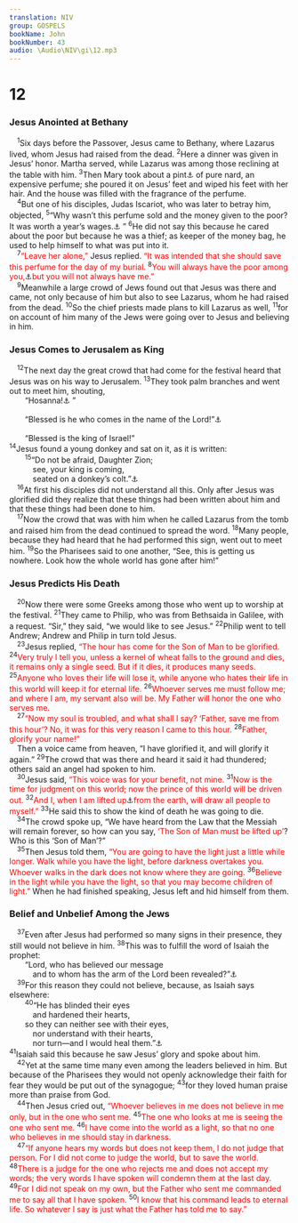 ```yaml
---
translation: NIV
group: GOSPELS
bookName: John 
bookNumber: 43
audio: \Audio\NIV\gi\12.mp3
---
```


<div class="title"><h1>12</h1><h3>Jesus Anointed at Bethany </h3></div>
<span class="verse gi_12_1"> <sup>1</sup>Six days before the Passover, Jesus came to Bethany, where Lazarus lived, whom Jesus had raised from the dead. </span>
<span class="verse gi_12_2"><sup>2</sup>Here a dinner was given in Jesus’ honor. Martha served, while Lazarus was among those reclining at the table with him. </span>
<span class="verse gi_12_3"><sup>3</sup>Then Mary took about a pint<a data-toggle="tooltip" data-placement="bottom" title="Or about 0.5 liter">⚓</a> of pure nard, an expensive perfume; she poured it on Jesus’ feet and wiped his feet with her hair. And the house was filled with the fragrance of the perfume. <br/></span>
<span class="verse gi_12_4"> <sup>4</sup>But one of his disciples, Judas Iscariot, who was later to betray him, objected, </span>
<span class="verse gi_12_5"><sup>5</sup>“Why wasn’t this perfume sold and the money given to the poor? It was worth a year’s wages.<a data-toggle="tooltip" data-placement="bottom" title="Greek three hundred denarii">⚓</a> ” </span>
<span class="verse gi_12_6"><sup>6</sup>He did not say this because he cared about the poor but because he was a thief; as keeper of the money bag, he used to help himself to what was put into it. <br/></span>
<span class="verse gi_12_7"> <sup>7</sup><font color="red">“Leave her alone,”</font> Jesus replied. <font color="red">“It was intended that she should save this perfume for the day of my burial.</font></span>
<span class="verse gi_12_8"><sup>8</sup><font color="red">You will always have the poor among you,</font><a data-toggle="tooltip" data-placement="bottom" title="See Deut. 15:11.">⚓</a><font color="red">but you will not always have me.”</font><br/></span>
<span class="verse gi_12_9"> <sup>9</sup>Meanwhile a large crowd of Jews found out that Jesus was there and came, not only because of him but also to see Lazarus, whom he had raised from the dead. </span>
<span class="verse gi_12_10"><sup>10</sup>So the chief priests made plans to kill Lazarus as well, </span>
<span class="verse gi_12_11"><sup>11</sup>for on account of him many of the Jews were going over to Jesus and believing in him. <br/></span>
<div class="title"><h3>Jesus Comes to Jerusalem as King </h3></div>
<span class="verse gi_12_12"> <sup>12</sup>The next day the great crowd that had come for the festival heard that Jesus was on his way to Jerusalem. </span>
<span class="verse gi_12_13"><sup>13</sup>They took palm branches and went out to meet him, shouting, <br/>  “Hosanna!<a data-toggle="tooltip" data-placement="bottom" title="A Hebrew expression meaning “Save!” which became an exclamation of praise">⚓</a> ” <br/><br/>  “Blessed is he who comes in the name of the Lord!”<a data-toggle="tooltip" data-placement="bottom" title="Psalm 118:25,26">⚓</a><br/><br/>  “Blessed is the king of Israel!” <br/></span>
<span class="verse gi_12_14"><sup>14</sup>Jesus found a young donkey and sat on it, as it is written: <br/></span>
<span class="verse gi_12_15">  <sup>15</sup>“Do not be afraid, Daughter Zion; <br/>   see, your king is coming, <br/>   seated on a donkey’s colt.”<a data-toggle="tooltip" data-placement="bottom" title="Zech. 9:9">⚓</a><br/></span>
<span class="verse gi_12_16"> <sup>16</sup>At first his disciples did not understand all this. Only after Jesus was glorified did they realize that these things had been written about him and that these things had been done to him. <br/></span>
<span class="verse gi_12_17"> <sup>17</sup>Now the crowd that was with him when he called Lazarus from the tomb and raised him from the dead continued to spread the word. </span>
<span class="verse gi_12_18"><sup>18</sup>Many people, because they had heard that he had performed this sign, went out to meet him. </span>
<span class="verse gi_12_19"><sup>19</sup>So the Pharisees said to one another, “See, this is getting us nowhere. Look how the whole world has gone after him!” <br/></span>
<div class="title"><h3>Jesus Predicts His Death </h3></div>
<span class="verse gi_12_20"> <sup>20</sup>Now there were some Greeks among those who went up to worship at the festival. </span>
<span class="verse gi_12_21"><sup>21</sup>They came to Philip, who was from Bethsaida in Galilee, with a request. “Sir,” they said, “we would like to see Jesus.” </span>
<span class="verse gi_12_22"><sup>22</sup>Philip went to tell Andrew; Andrew and Philip in turn told Jesus. <br/></span>
<span class="verse gi_12_23"> <sup>23</sup>Jesus replied, <font color="red">“The hour has come for the Son of Man to be glorified.</font></span>
<span class="verse gi_12_24"><sup>24</sup><font color="red">Very truly I tell you, unless a kernel of wheat falls to the ground and dies, it remains only a single seed. But if it dies, it produces many seeds.</font></span>
<span class="verse gi_12_25"><sup>25</sup><font color="red">Anyone who loves their life will lose it, while anyone who hates their life in this world will keep it for eternal life.</font></span>
<span class="verse gi_12_26"><sup>26</sup><font color="red">Whoever serves me must follow me; and where I am, my servant also will be. My Father will honor the one who serves me.</font><br/></span>
<span class="verse gi_12_27"> <sup>27</sup><font color="red">“Now my soul is troubled, and what shall I say? ‘Father, save me from this hour’? No, it was for this very reason I came to this hour.</font></span>
<span class="verse gi_12_28"><sup>28</sup><font color="red">Father, glorify your name!”</font><br/> Then a voice came from heaven, “I have glorified it, and will glorify it again.” </span>
<span class="verse gi_12_29"><sup>29</sup>The crowd that was there and heard it said it had thundered; others said an angel had spoken to him. <br/></span>
<span class="verse gi_12_30"> <sup>30</sup>Jesus said, <font color="red">“This voice was for your benefit, not mine.</font></span>
<span class="verse gi_12_31"><sup>31</sup><font color="red">Now is the time for judgment on this world; now the prince of this world will be driven out.</font></span>
<span class="verse gi_12_32"><sup>32</sup><font color="red">And I, when I am lifted up</font><a data-toggle="tooltip" data-placement="bottom" title="The Greek for lifted up also means exalted .">⚓</a><font color="red">from the earth, will draw all people to myself.”</font></span>
<span class="verse gi_12_33"><sup>33</sup>He said this to show the kind of death he was going to die. <br/></span>
<span class="verse gi_12_34"> <sup>34</sup>The crowd spoke up, “We have heard from the Law that the Messiah will remain forever, so how can you say, <font color="red">‘The Son of Man must be lifted up’</font>? Who is this ‘Son of Man’?” <br/></span>
<span class="verse gi_12_35"> <sup>35</sup>Then Jesus told them, <font color="red">“You are going to have the light just a little while longer. Walk while you have the light, before darkness overtakes you. Whoever walks in the dark does not know where they are going.</font></span>
<span class="verse gi_12_36"><sup>36</sup><font color="red">Believe in the light while you have the light, so that you may become children of light.”</font> When he had finished speaking, Jesus left and hid himself from them. <br/></span>
<div class="title"><h3>Belief and Unbelief Among the Jews </h3></div>
<span class="verse gi_12_37"> <sup>37</sup>Even after Jesus had performed so many signs in their presence, they still would not believe in him. </span>
<span class="verse gi_12_38"><sup>38</sup>This was to fulfill the word of Isaiah the prophet: <br/>  “Lord, who has believed our message <br/>   and to whom has the arm of the Lord been revealed?”<a data-toggle="tooltip" data-placement="bottom" title="Isaiah 53:1">⚓</a><br/></span>
<span class="verse gi_12_39"> <sup>39</sup>For this reason they could not believe, because, as Isaiah says elsewhere: <br/></span>
<span class="verse gi_12_40">  <sup>40</sup>“He has blinded their eyes <br/>   and hardened their hearts, <br/>  so they can neither see with their eyes, <br/>   nor understand with their hearts, <br/>   nor turn—and I would heal them.”<a data-toggle="tooltip" data-placement="bottom" title="Isaiah 6:10">⚓</a><br/></span>
<span class="verse gi_12_41"><sup>41</sup>Isaiah said this because he saw Jesus’ glory and spoke about him. <br/></span>
<span class="verse gi_12_42"> <sup>42</sup>Yet at the same time many even among the leaders believed in him. But because of the Pharisees they would not openly acknowledge their faith for fear they would be put out of the synagogue; </span>
<span class="verse gi_12_43"><sup>43</sup>for they loved human praise more than praise from God. <br/></span>
<span class="verse gi_12_44"> <sup>44</sup>Then Jesus cried out, <font color="red">“Whoever believes in me does not believe in me only, but in the one who sent me.</font></span>
<span class="verse gi_12_45"><sup>45</sup><font color="red">The one who looks at me is seeing the one who sent me.</font></span>
<span class="verse gi_12_46"><sup>46</sup><font color="red">I have come into the world as a light, so that no one who believes in me should stay in darkness.</font><br/></span>
<span class="verse gi_12_47"> <sup>47</sup><font color="red">“If anyone hears my words but does not keep them, I do not judge that person. For I did not come to judge the world, but to save the world.</font></span>
<span class="verse gi_12_48"><sup>48</sup><font color="red">There is a judge for the one who rejects me and does not accept my words; the very words I have spoken will condemn them at the last day.</font></span>
<span class="verse gi_12_49"><sup>49</sup><font color="red">For I did not speak on my own, but the Father who sent me commanded me to say all that I have spoken.</font></span>
<span class="verse gi_12_50"><sup>50</sup><font color="red">I know that his command leads to eternal life. So whatever I say is just what the Father has told me to say.”</font><br/></span>
